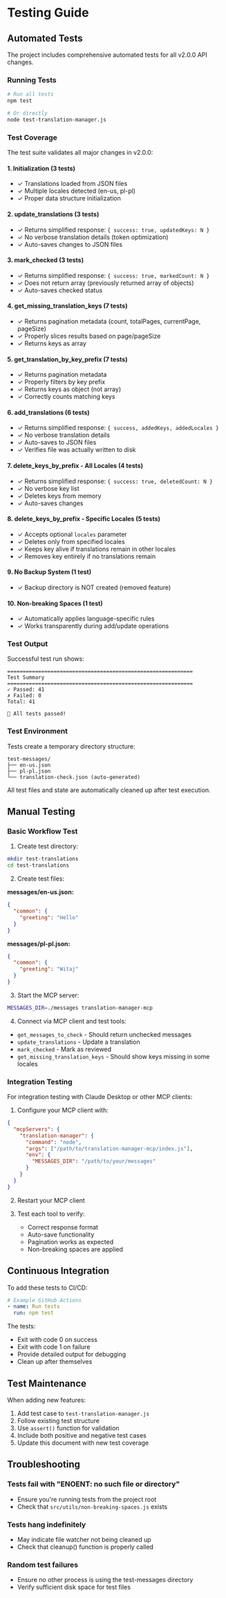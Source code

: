 # Testing Guide

## Automated Tests

The project includes comprehensive automated tests for all v2.0.0 API changes.

### Running Tests

```bash
# Run all tests
npm test

# Or directly
node test-translation-manager.js
```

### Test Coverage

The test suite validates all major changes in v2.0.0:

#### 1. **Initialization** (3 tests)
- ✓ Translations loaded from JSON files
- ✓ Multiple locales detected (en-us, pl-pl)
- ✓ Proper data structure initialization

#### 2. **update_translations** (3 tests)
- ✓ Returns simplified response: `{ success: true, updatedKeys: N }`
- ✓ No verbose translation details (token optimization)
- ✓ Auto-saves changes to JSON files

#### 3. **mark_checked** (3 tests)
- ✓ Returns simplified response: `{ success: true, markedCount: N }`
- ✓ Does not return array (previously returned array of objects)
- ✓ Auto-saves checked status

#### 4. **get_missing_translation_keys** (7 tests)
- ✓ Returns pagination metadata (count, totalPages, currentPage, pageSize)
- ✓ Properly slices results based on page/pageSize
- ✓ Returns keys as array

#### 5. **get_translation_by_key_prefix** (7 tests)
- ✓ Returns pagination metadata
- ✓ Properly filters by key prefix
- ✓ Returns keys as object (not array)
- ✓ Correctly counts matching keys

#### 6. **add_translations** (6 tests)
- ✓ Returns simplified response: `{ success, addedKeys, addedLocales }`
- ✓ No verbose translation details
- ✓ Auto-saves to JSON files
- ✓ Verifies file was actually written to disk

#### 7. **delete_keys_by_prefix - All Locales** (4 tests)
- ✓ Returns simplified response: `{ success: true, deletedCount: N }`
- ✓ No verbose key list
- ✓ Deletes keys from memory
- ✓ Auto-saves changes

#### 8. **delete_keys_by_prefix - Specific Locales** (5 tests)
- ✓ Accepts optional `locales` parameter
- ✓ Deletes only from specified locales
- ✓ Keeps key alive if translations remain in other locales
- ✓ Removes key entirely if no translations remain

#### 9. **No Backup System** (1 test)
- ✓ Backup directory is NOT created (removed feature)

#### 10. **Non-breaking Spaces** (1 test)
- ✓ Automatically applies language-specific rules
- ✓ Works transparently during add/update operations

### Test Output

Successful test run shows:

```
============================================================
Test Summary
============================================================
✓ Passed: 41
✗ Failed: 0
Total: 41

🎉 All tests passed!
```

### Test Environment

Tests create a temporary directory structure:

```
test-messages/
├── en-us.json
├── pl-pl.json
└── translation-check.json (auto-generated)
```

All test files and state are automatically cleaned up after test execution.

## Manual Testing

### Basic Workflow Test

1. Create test directory:
```bash
mkdir test-translations
cd test-translations
```

2. Create test files:

**messages/en-us.json:**
```json
{
  "common": {
    "greeting": "Hello"
  }
}
```

**messages/pl-pl.json:**
```json
{
  "common": {
    "greeting": "Witaj"
  }
}
```

3. Start the MCP server:
```bash
MESSAGES_DIR=./messages translation-manager-mcp
```

4. Connect via MCP client and test tools:
- `get_messages_to_check` - Should return unchecked messages
- `update_translations` - Update a translation
- `mark_checked` - Mark as reviewed
- `get_missing_translation_keys` - Should show keys missing in some locales

### Integration Testing

For integration testing with Claude Desktop or other MCP clients:

1. Configure your MCP client with:
```json
{
  "mcpServers": {
    "translation-manager": {
      "command": "node",
      "args": ["/path/to/translation-manager-mcp/index.js"],
      "env": {
        "MESSAGES_DIR": "/path/to/your/messages"
      }
    }
  }
}
```

2. Restart your MCP client

3. Test each tool to verify:
   - Correct response format
   - Auto-save functionality
   - Pagination works as expected
   - Non-breaking spaces are applied

## Continuous Integration

To add these tests to CI/CD:

```yaml
# Example GitHub Actions
- name: Run tests
  run: npm test
```

The tests:
- Exit with code 0 on success
- Exit with code 1 on failure
- Provide detailed output for debugging
- Clean up after themselves

## Test Maintenance

When adding new features:

1. Add test case to `test-translation-manager.js`
2. Follow existing test structure
3. Use `assert()` function for validation
4. Include both positive and negative test cases
5. Update this document with new test coverage

## Troubleshooting

### Tests fail with "ENOENT: no such file or directory"
- Ensure you're running tests from the project root
- Check that `src/utils/non-breaking-spaces.js` exists

### Tests hang indefinitely
- May indicate file watcher not being cleaned up
- Check that cleanup() function is properly called

### Random test failures
- Ensure no other process is using the test-messages directory
- Verify sufficient disk space for test files
